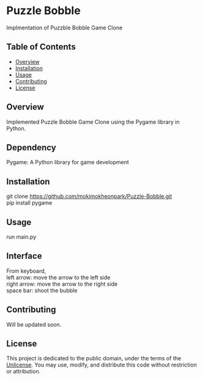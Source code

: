 # Puzzle Bobble

Implmentation of Puzzble Bobble Game Clone

## Table of Contents

- [Overview](#overview)
- [Installation](#installation)
- [Usage](#usage)
- [Contributing](#contributing)
- [License](#license)

## Overview

Implemented Puzzle Bobble Game Clone using the Pygame library in Python.

## Dependency

Pygame: A Python library for game development

## Installation

git clone https://github.com/mokimokheonpark/Puzzle-Bobble.git  
pip install pygame

## Usage

run main.py

## Interface

From keyboard,  
left arrow: move the arrow to the left side  
right arrow: move the arrow to the right side  
space bar: shoot the bubble

## Contributing

Will be updated soon.

## License

This project is dedicated to the public domain, under the terms of the [Unlicense](http://unlicense.org/). You may use, modify, and distribute this code without restriction or attribution.
